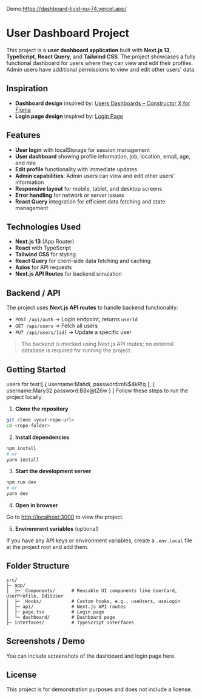 Demo:https://dashboard-livid-nu-74.vercel.app/
# User Dashboard Project

This project is a **user dashboard application** built with **Next.js 13**, **TypeScript**, **React Query**, and **Tailwind CSS**. The project showcases a fully functional dashboard for users where they can view and edit their profiles. Admin users have additional permissions to view and edit other users' data.

## Inspiration

* **Dashboard design** inspired by: [Users Dashboards – Constructor X for Figma](https://dribbble.com/shots/25990589-Users-Dashboards-Constructor-X-for-figma-6-0)
* **Login page design** inspired by: [Login Page](https://dribbble.com/shots/23424744-Login-Page)

## Features

* **User login** with localStorage for session management
* **User dashboard** showing profile information, job, location, email, age, and role
* **Edit profile** functionality with immediate updates
* **Admin capabilities**: Admin users can view and edit other users' information
* **Responsive layout** for mobile, tablet, and desktop screens
* **Error handling** for network or server issues
* **React Query** integration for efficient data fetching and state management

## Technologies Used

* **Next.js 13** (App Router)
* **React** with TypeScript
* **Tailwind CSS** for styling
* **React Query** for client-side data fetching and caching
* **Axios** for API requests
* **Next.js API Routes** for backend simulation

## Backend / API

The project uses **Next.js API routes** to handle backend functionality:

* `POST /api/auth` → Login endpoint, returns `userId`
* `GET /api/users` → Fetch all users
* `PUT /api/users/[id]` → Update a specific user

> The backend is mocked using Next.js API routes; no external database is required for running the project.

## Getting Started
users for test:[
    {
        username:Mahdi,
        password:mN$4kR!q
    },
    {
        username:Mary32
        password:B8x@tZ6w
    }
]
Follow these steps to run the project locally:

1. **Clone the repository**

```bash
git clone <your-repo-url>
cd <repo-folder>
```

2. **Install dependencies**

```bash
npm install
# or
yarn install
```

3. **Start the development server**

```bash
npm run dev
# or
yarn dev
```

4. **Open in browser**

Go to [http://localhost:3000](http://localhost:3000) to view the project.

5. **Environment variables** (optional)

If you have any API keys or environment variables, create a `.env.local` file at the project root and add them.

## Folder Structure

```
src/
├─ app/
│  ├─ _Components/      # Reusable UI components like UserCard, UserProfile, EditUser
│  ├─ _Hooks/           # Custom hooks, e.g., useUsers, useLogin
│  ├─ api/              # Next.js API routes
│  ├─ page.tsx          # Login page
│  └─ dashboard/        # Dashboard page
├─ interfaces/          # TypeScript interfaces
```

## Screenshots / Demo

You can include screenshots of the dashboard and login page here.

## License

This project is for demonstration purposes and does not include a license.

